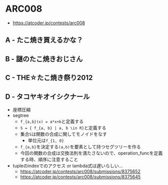 # ARC008
* https://atcoder.jp/contests/arc008


## A - たこ焼き買えるかな？


## B - 謎のたこ焼きおじさん


## C - THE☆たこ焼き祭り2012


## D - タコヤキオイシクナール
* 座標圧縮
* segtree
  - `f_{a,b}(x) = a*x+b`と定義する
  - `S = { f_{a, b} | a, b \in R}`と定義する
  - 集合`S`は関数の合成に関してモノイドをなす
    - 単位元は`f_{1, 0}`
  - `f_{a,b}`を決定する`(a,b)`を要素として持つセグツリーを作る
  - 今回の関数の合成は交換法則を満たさないので、operation_funcを定義する時、順序に注意すること
* tupleのindexでのアクセス or lambda式は遅いらしい...
  - https://atcoder.jp/contests/arc008/submissions/8375652
  - https://atcoder.jp/contests/arc008/submissions/8375645
